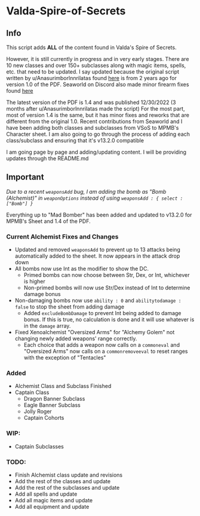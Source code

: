 # Valda-Spire-of-Secrets

## Info
This script adds **ALL** of the content found in Valda's Spire of Secrets.

However, it is still currently in progress and in very early stages.
There are 10 new classes and over 150+ subclasses along with magic items, spells, etc. that need to be updated.
I say updated because the original script written by u/Anasurimborlnnrilatas found [here](https://pastebin.com/GwU8JnCM) is from 2 years ago for version 1.0 of the PDF.
Seaworld on Discord also made minor firearm fixes found [here](https://pastebin.com/GwU8JnCM)

The latest version of the PDF is 1.4 and was published 12/30/2022 (3 months after u/Anasurimborlnnrilatas made the script)
For the most part, most of version 1.4 is the same, but it has minor fixes and reworks that are different from the original 1.0.
Recent contributions from Seaworld and I have been adding both classes and subclasses from VSoS to MPMB's Character sheet. 
I am also going to go through the process of adding each class/subclass and ensuring that it's v13.2.0 compatible

I am going page by page and adding/updating content. I will be providing updates through the README.md 

## Important

*Due to a recent `weaponsAdd` bug, I am adding the bomb as "Bomb (Alchemist)" in `weaponOptions` instead of using `weaponsAdd : { select : ["Bomb"] }`*

Everything up to "Mad Bomber" has been added and updated to v13.2.0 for MPMB's Sheet and 1.4 of the PDF.

### Current Alchemist Fixes and Changes
  - Updated and removed `weaponsAdd` to prevent up to 13 attacks being automatically added to the sheet. It now appears in the attack drop down
  - All bombs now use Int as the modifier to show the DC. 
    - Primed bombs can now choose between Str, Dex, or Int, whichever is higher
    - Non-primed bombs will now use Str/Dex instead of Int to determine damage bonus
  - Non-damaging bombs now use `ability : 0` and `abilitytodamage : false` to stop the sheet from adding damage
    - Added `excludeBombDamage` to prevent Int being added to damage bonus. If this is true, no calculation is done and it will use whatever is in the `damage` array.
  - Fixed Xenoalchemist "Oversized Arms" for "Alchemy Golem" not changing newly added weapons' range correctly.
    - Each choice that adds a weapon now calls on a `commoneval` and "Oversized Arms" now calls on a `commonremoveeval` to reset ranges with the exception of "Tentacles"

### Added
  - Alchemist Class and Subclass Finished
  - Captain Class
    - Dragon Banner Subclass
    - Eagle Banner Subclass
    - Jolly Roger
    - Captain Cohorts

### WIP: 
  - Captain Subclasses

### TODO: 
  - Finish Alchemist class update and revisions
  - Add the rest of the classes and update
  - Add the rest of the subclasses and update
  - Add all spells and update
  - Add all magic items and update
  - Add all equipment and update
